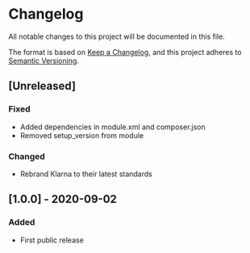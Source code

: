 # Changelog
All notable changes to this project will be documented in this file.

The format is based on [Keep a Changelog](https://keepachangelog.com/en/1.0.0/),
and this project adheres to [Semantic Versioning](https://semver.org/spec/v2.0.0.html).

## [Unreleased]
### Fixed
- Added dependencies in module.xml and composer.json
- Removed setup_version from module

### Changed
- Rebrand Klarna to their latest standards

## [1.0.0] - 2020-09-02
### Added
- First public release

